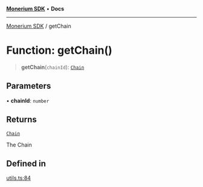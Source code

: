 [**Monerium SDK**](../README.md) • **Docs**

---

[Monerium SDK](../README.md) / getChain

# Function: getChain()

> **getChain**(`chainId`): [`Chain`](../type-aliases/Chain.md)

## Parameters

• **chainId**: `number`

## Returns

[`Chain`](../type-aliases/Chain.md)

The Chain

## Defined in

[utils.ts:84](https://github.com/monerium/js-monorepo/blob/132ae6f6b7d189aad355aa9ba25793222c11aea9/packages/sdk/src/utils.ts#L84)
